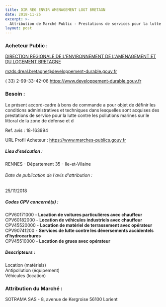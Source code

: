 ```yaml
---
title: DIR REG ENVIR AMENAGEMENT LOGT BRETAGN
date: 2018-11-25
excerpt: >-
  Attribution de Marché Public - Prestations de services pour la lutte contre les pollutions marines sur le littoral de la zone de défense et de sécurité Ouest. Location de véhicules et engins de TP.
layout: post
---
```


### Acheteur Public : 
<a href="/acheteur-132/siren-130010002"> DIRECTION REGIONALE DE L'ENVIRONNEMENT DE L'AMENAGEMENT ET DU LOGEMENT BRETAGNE</a><br/>



mzds.dreal.bretagne@developpement-durable.gouv.fr

( 33) 2-99-33-42-06
https://www.developpement-durable.gouv.fr
### Besoin :

Le présent accord-cadre à bons de commande a pour objet de définir les conditions administratives et techniques dans lesquelles sont acquises des prestations de service pour la lutte contre les pollutions marines sur le littoral de la zone de défense et d

Ref. avis : 18-163994

URL Profil Acheteur : https://www.marches-publics.gouv.fr

##### Lieu d'exécution :

RENNES - Département 35 - Ile-et-Vilaine

###### Date de publication de l'avis d'attribution : 
25/11/2018

##### Codes CPV concerné(s) :
CPV60171000 - **Location de voitures particulières avec chauffeur** <br/>
CPV60182000 - **Location de véhicules industriels avec chauffeur** <br/>
CPV45520000 - **Location de matériel de terrassement avec opérateur** <br/>
CPV90741200 - **Services de lutte contre les déversements accidentels d'hydrocarbures** <br/>
CPV45510000 - **Location de grues avec opérateur** <br/>

##### Descripteurs :
Location (matériels) <br/>
Antipollution (équipement) <br/>
Véhicules (location) <br/>

### Attribution du Marché :
SOTRAMA SAS - 8, avenue de Kergroise 56100 Lorient <br/>
